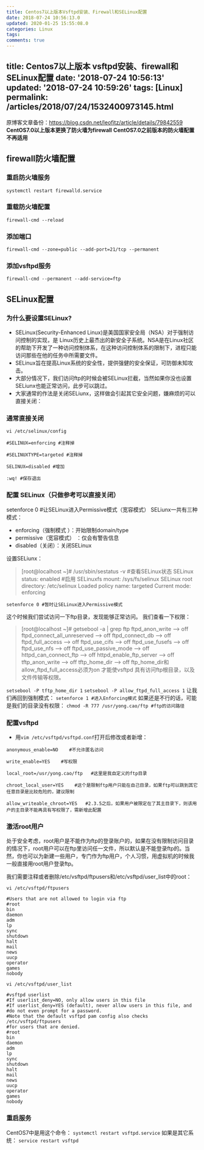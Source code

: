 ```yaml
---
title: Centos7以上版本Vsftpd安装、Firewall和SELinux配置
date: 2018-07-24 10:56:13.0
updated: 2020-01-25 15:55:08.0
categories: Linux
tags: 
comments: true
---
```


title: Centos7以上版本 vsftpd安装、firewall和SELinux配置
date: '2018-07-24 10:56:13'
updated: '2018-07-24 10:59:26'
tags: [Linux]
permalink: /articles/2018/07/24/1532400973145.html
---
原博客文章备份：https://blog.csdn.net/leofitz/article/details/79842559
   **CentOS7.0以上版本更换了防火墙为firewall**
   **CentOS7.0之前版本的防火墙配置不再适用**

## **firewall防火墙配置**

### 重启防火墙服务

`systemctl restart firewalld.service`

### 重载防火墙配置

`firewall-cmd --reload`

### 添加端口

`firewall-cmd --zone=public --add-port=21/tcp --permanent`

### 添加vsftpd服务

`firewall-cmd --permanent --add-service=ftp`

## **SELinux配置**

### 为什么要设置SELinux?

*   SELinux(Security-Enhanced Linux)是美国国家安全局（NSA）对于强制访问控制的实现，是 Linux历史上最杰出的新安全子系统。NSA是在Linux社区的帮助下开发了一种访问控制体系，在这种访问控制体系的限制下，进程只能访问那些在他的任务中所需要文件。
*   SELinux旨在提高Linux系统的安全性，提供强健的安全保证，可防御未知攻击。
*   大部分情况下，我们访问ftp的时候会被SELinux拦截，当然如果你没也设置SELiunx也能正常访问，此步可以跳过。
*   大家通常的作法是关闭SELiunx，这样做会引起其它安全问题，嫌麻烦的可以直接关闭：

### 通常直接关闭

`vi /etc/selinux/config`

```
#SELINUX=enforcing #注释掉

#SELINUXTYPE=targeted #注释掉

SELINUX=disabled #增加

:wq! #保存退出
```

### 配置 SELinux（只做参考可以直接关闭） 
setenforce 0 #让SELinux进入Permissive模式（宽容模式） 
SELiunx一共有三种模式： 
- enforcing（强制模式 ）：开始限制domain/type 
- permissive（宽容模式） ：仅会有警告信息 
- disabled（关闭）：关闭SELinux

设置SELiunx：

> [root@localhost ~]# /usr/sbin/sestatus -v #查看SELinux状态 SELinux 
> status: enabled #启用 SELinuxfs mount: 
> /sys/fs/selinux SELinux root directory: /etc/selinux Loaded 
> policy name: targeted Current mode: 
> enforcing

`setenforce 0 #暂时让SELinux进入Permissive模式`

这个时候我们尝试访问一下ftp目录，发现能够正常访问。 
我们查看一下权限：

> [root@localhost ~]# getsebool -a | grep ftp 
> ftpd_anon_write –> off 
> ftpd_connect_all_unreserved –> off 
> ftpd_connect_db –> off 
> ftpd_full_access –> off 
> ftpd_use_cifs –> off 
> ftpd_use_fusefs –> off 
> ftpd_use_nfs –> off 
> ftpd_use_passive_mode –> off 
> httpd_can_connect_ftp –> off 
> httpd_enable_ftp_server –> off 
> tftp_anon_write –> off 
> tftp_home_dir –> off 
> ftp_home_dir和allow_ftpd_full_access必须为on 才能使vsftpd 具有访问ftp根目录，以及文件传输等权限。

`setsebool -P tftp_home_dir 1` 
`setsebool -P allow_ftpd_full_access 1` 
让我们再回到强制模式： 
`setenforce 1 #进入Enforcing模式` 
如果还是不行的话，可能是我们的目录没有权限： 
`chmod -R 777 /usr/yong.cao/ftp #ftp的访问路径`

### **配置vsftpd** 

*   用`vim /etc/vsftpd/vsftpd.conf`打开后修改或者新增：

```
anonymous_enable=NO    #不允许匿名访问

write_enable=YES    #写权限

local_root=/usr/yong.cao/ftp   #这里是我自定义的ftp目录

chroot_local_user=YES    #这个是限制ftp用户只能在自己目录，如果ftp可以跳到其它任意目录是比较危险的，建议限制

allow_writeable_chroot=YES   #2.3.5之后，如果用户被限定在了其主目录下，则该用户的主目录不能再具有写权限了，需新增此配置
```

### **激活root用户**

处于安全考虑，root用户是不能作为ftp的登录账户的，如果在没有限制访问目录的情况下，root用户可以在ftp里访问任一文件，所以默认是不能登录ftp的。当然，你也可以为新建一些用户，专门作为ftp用户，个人习惯，用虚拟机的时候我一般直接用root用户登录ftp。

我们需要注释或者删除/etc/vsftpd/ftpusers和/etc/vsftpd/user_list中的root：

`vi /etc/vsftpd/ftpusers`

```
#Users that are not allowed to login via ftp
#root
bin
daemon
adm
lp
sync
shutdown
halt
mail
news
uucp
operator
games
nobody
```

`vi /etc/vsftpd/user_list`

```
#vsftpd userlist
#If userlist_deny=NO, only allow users in this file
#If userlist_deny=YES (default), never allow users in this file, and
#do not even prompt for a password.
#Note that the default vsftpd pam config also checks /etc/vsftpd/ftpusers
#for users that are denied.
#root
bin
daemon
adm
lp
sync
shutdown
halt
mail
news
uucp
operator
games
nobody
```

### 重启服务

CentOS7中是用这个命令： 
`systemctl restart vsftpd.service` 
如果是其它系统： 
`service restart vsftpd`